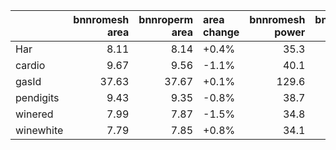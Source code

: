 |           |   bnnromesh area |   bnnroperm area | area change   |   bnnromesh power |   bnnroperm power | power change   |
|:----------|-----------------:|-----------------:|:--------------|------------------:|------------------:|:---------------|
| Har       |             8.11 |             8.14 | +0.4%         |              35.3 |              35.2 | -0.3%          |
| cardio    |             9.67 |             9.56 | -1.1%         |              40.1 |              39.1 | -2.5%          |
| gasId     |            37.63 |            37.67 | +0.1%         |             129.6 |             131.7 | +1.6%          |
| pendigits |             9.43 |             9.35 | -0.8%         |              38.7 |              38.5 | -0.5%          |
| winered   |             7.99 |             7.87 | -1.5%         |              34.8 |              34.7 | -0.3%          |
| winewhite |             7.79 |             7.85 | +0.8%         |              34.1 |              33.9 | -0.6%          |
